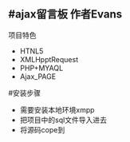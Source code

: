#ajax留言板
作者Evans
-----------
项目特色
<ul>
  <li>HTNL5</li>
  <li>XMLHpptRequest</li>
  <li>PHP+MYAQL</li>
  <li>Ajax_PAGE</li>
</ul>
#安装步骤
<ul>
<li>需要安装本地环境xmpp</li>
<li>把项目中的sql文件导入进去</li>
<li>将源码cope到</li>
</ul>
